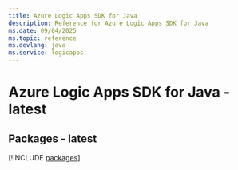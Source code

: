 ```yaml
---
title: Azure Logic Apps SDK for Java
description: Reference for Azure Logic Apps SDK for Java
ms.date: 09/04/2025
ms.topic: reference
ms.devlang: java
ms.service: logicapps
---
```

# Azure Logic Apps SDK for Java - latest
## Packages - latest
[!INCLUDE [packages](logic-apps-index.md)]